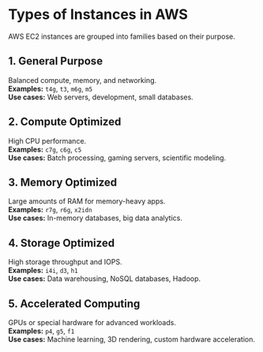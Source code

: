 # Types of Instances in AWS

AWS EC2 instances are grouped into families based on their purpose.

## 1. General Purpose
Balanced compute, memory, and networking.  
**Examples:** `t4g`, `t3`, `m6g`, `m5`  
**Use cases:** Web servers, development, small databases.

## 2. Compute Optimized
High CPU performance.  
**Examples:** `c7g`, `c6g`, `c5`  
**Use cases:** Batch processing, gaming servers, scientific modeling.

## 3. Memory Optimized
Large amounts of RAM for memory-heavy apps.  
**Examples:** `r7g`, `r6g`, `x2idn`  
**Use cases:** In-memory databases, big data analytics.

## 4. Storage Optimized
High storage throughput and IOPS.  
**Examples:** `i4i`, `d3`, `h1`  
**Use cases:** Data warehousing, NoSQL databases, Hadoop.

## 5. Accelerated Computing
GPUs or special hardware for advanced workloads.  
**Examples:** `p4`, `g5`, `f1`  
**Use cases:** Machine learning, 3D rendering, custom hardware acceleration.
